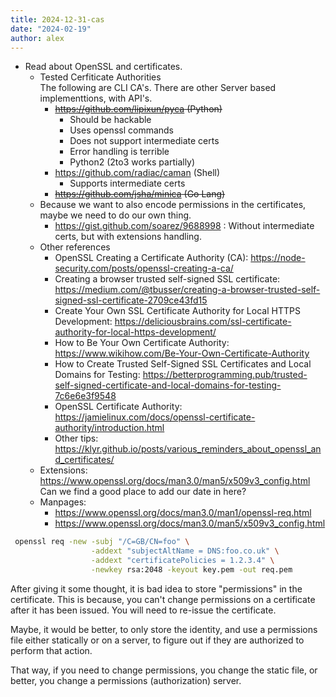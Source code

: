 ```yaml
---
title: 2024-12-31-cas
date: "2024-02-19"
author: alex
---
```

- Read about OpenSSL and certificates.
  - Tested Cerfiticate Authorities \
    The following are CLI CA's.  There are other Server based implementtions,
    with API's.
    - ~~https://github.com/lipixun/pyca (Python)~~
      - Should be hackable
      - Uses openssl commands
      - Does not support intermediate certs
      - Error handling is terrible
      - Python2 (2to3 works partially)
    - https://github.com/radiac/caman (Shell)
      - Supports intermediate certs
    - ~~https://github.com/jsha/minica (Go Lang)~~
  - Because we want to also encode permissions in the certificates, maybe we
    need to do our own thing.
    - https://gist.github.com/soarez/9688998 : Without intermediate certs, but with
      extensions handling.
  - Other references
    - OpenSSL Creating a Certificate Authority (CA): https://node-security.com/posts/openssl-creating-a-ca/
    - Creating a browser trusted self-signed SSL certificate: https://medium.com/@tbusser/creating-a-browser-trusted-self-signed-ssl-certificate-2709ce43fd15
    - Create Your Own SSL Certificate Authority for Local HTTPS Development: https://deliciousbrains.com/ssl-certificate-authority-for-local-https-development/
    - How to Be Your Own Certificate Authority: https://www.wikihow.com/Be-Your-Own-Certificate-Authority
    - How to Create Trusted Self-Signed SSL Certificates and Local Domains for Testing: https://betterprogramming.pub/trusted-self-signed-certificate-and-local-domains-for-testing-7c6e6e3f9548
    - OpenSSL Certificate Authority: https://jamielinux.com/docs/openssl-certificate-authority/introduction.html
    - Other tips: https://klyr.github.io/posts/various_reminders_about_openssl_and_certificates/
  - Extensions: https://www.openssl.org/docs/man3.0/man5/x509v3_config.html \
    Can  we find a good place to add our date  in here?
  - Manpages:
    - https://www.openssl.org/docs/man3.0/man1/openssl-req.html
    - https://www.openssl.org/docs/man3.0/man5/x509v3_config.html
    



```bash
 openssl req -new -subj "/C=GB/CN=foo" \
                  -addext "subjectAltName = DNS:foo.co.uk" \
                  -addext "certificatePolicies = 1.2.3.4" \
                  -newkey rsa:2048 -keyout key.pem -out req.pem
```

After giving it some thought, it is bad idea to store "permissions" in the certificate.
This is because, you can't change permissions on a certificate after it has been
issued.  You will need to re-issue the certificate.

Maybe, it would be better, to only store the identity, and use a permissions file either
statically or on a server, to figure out if they are authorized to perform that action.

That way, if you need to change permissions, you change the static file, or better,
you change a permissions (authorization) server.

